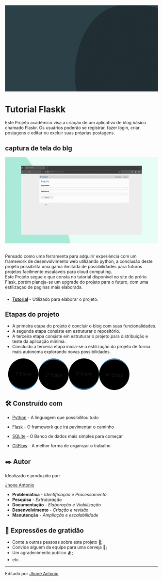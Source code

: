 ![Apresentação](Midia/Apresentação_do_blog.gif)

# Tutorial Flaskk

Este Projeto acadêmico visa a criação de um aplicativo de blog básico chamado Flaskr. Os usuários poderão se registrar, fazer login, criar postagens e editar ou excluir suas próprias postagens.



## captura de tela do blg

![Blog](Midia/Apresentação_do_blog(1).gif)

<br/>
Pensado como uma ferramenta para adquirir experiência com um framework de desenvolvimento web utilizando python, a conclusão deste projeto possibilita uma gama ilimitada de possibilidades para futuros projetos facilmente escalaveis para cloud computing.

<br/>
Este Projeto segue o que consta no tutorial disponível no site do prório Flask, porém planeja-se um upgrade do projeto para o futuro, com uma estilizaçao de paginas mais elaborada.

###
* [**Tutorial**](https://flask.palletsprojects.com/tutorial/) - Utilizado para elaborar o projeto.

## Etapas do projeto
* A primeira etapa do projeto é concluir o blog com suas funcionalidades.
* A segunda etapa consiste em estruturar o repositório. 
* A terceira etapa consiste em estruturar o projeto para distribuição e teste da aplicação mínima.
* Concluído a terceira etapa inicia-se a estilização do projeto de forma mais autonoma explorando novas possibilidades.

<div style="display: flex; margin:10px" align="center">
    <div style="width: 100px; 
        height: 100px;    
        border-bottom: 4px solid #377ba8; 
        border-radius: 50%;
        background-color:black;
        display: flex;
        justify-content: center;
        align-items: center;">
            <p>1° Etapa</p>
        </div>
    <div style="width: 100px; 
        height: 100px;    
        border-top: 4px solid #377ba8; 
        border-radius: 50%;
        background-color:black;
        display: flex;
        justify-content: center;
        align-items: center;">
            <p>2° Etapa</p>
        </div>
            <div style="width: 100px; 
        height: 100px;    
        border-bottom: 4px solid #377ba8; 
        border-radius: 50%;
        background-color:black;
        display: flex;
        justify-content: center;
        align-items: center;">
            <p>3° Etapa</p>
        </div>
    <div style="width: 100px; 
        height: 100px;    
        border-top: 4px solid #377ba8; 
        border-radius: 50%;
        background-color:black;
        display: flex;
        justify-content: center;
        align-items: center;">
            <p>4° Etapa</p>
        </div>    
</div>

## 🛠️ Construído com

* [Python](https://www.python.org/) - A linguagem que possibilitou tudo

* [Flask](https://flask.palletsprojects.com/en/3.0.x/) - O framework que irá pavimentar o caminho

* [SQLite](https://www.sqlite.org/) - O Banco de dados mais simples para começar

* [GitFlow](https://pypi.org/project/gitflow/) - A melhor forma de organizar o trabalho

## ✒️ Autor

Idealizado e produzido por:

[Jhone Antonio](https://github.com/EbonyWizard4)

* **Problemática** - *Identificação e Processamento*
* **Pesquisa** - *Extruturação*
* **Documentação** - *Elaboração e Viabilização*
* **Desenvolvimento** - *Criação e revisão*
* **Manutenção** - *Ampliação e escalabilidade*

## 🎁 Expressões de gratidão

* Conte a outras pessoas sobre este projeto 📢;
* Convide alguém da equipe para uma cerveja 🍺;
* Um agradecimento publico 🫂;
* etc.


---
Editado por [Jhone Antonio](www.linkedin.com/in/antoniojhone)
